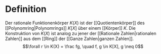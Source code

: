 # Definition
Der rationale Funktionenkörper $K(X)$ ist der [[Quotientenkörper]] des [[Polynomring|Polynomrings]] $K[X]$ über einem [[Körper]] $K$. Die Konstruktion von $K(X)$ ist analog zu jener der [[Rationale Zahlen|rationalen Zahlen]] aus dem [[Ring]] der [[Ganze Zahlen|ganzen Zahlen]].
$$\forall r \in K(X) = \frac fg, \quad f, g \in K[X], g \neq 0$$